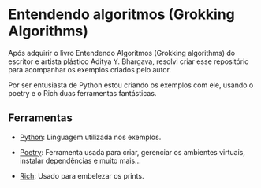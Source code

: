 # Entendendo algoritmos (Grokking Algorithms)

Após adquirir o livro Entendendo Algoritmos (Grokking algorithms) do escritor e artista plástico Aditya Y. Bhargava, resolvi criar esse repositório para acompanhar os exemplos criados pelo autor.

Por ser entusiasta de Python estou criando os exemplos com ele, usando o poetry e o Rich duas ferramentas fantásticas.

## Ferramentas

- [Python](https://www.python.org/): Linguagem utilizada nos exemplos.

- [Poetry](https://python-poetry.org/): Ferramenta usada para criar, gerenciar os ambientes virtuais, instalar dependências e muito mais...

- [Rich](https://rich.readthedocs.io/en/stable/index.html): Usado para embelezar os prints.
